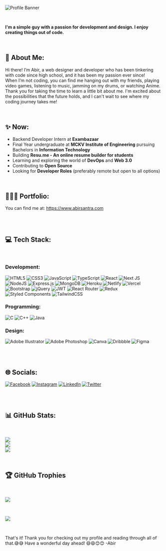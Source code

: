
![Profile Banner](https://i.imgur.com/ax0vWKf.png)

<br>

**I'm a simple guy with a passion for development and design. I enjoy creating things out of code.**

<br>

## 💫 About Me:

Hi there! I’m Abir, a web designer and developer who has been tinkering with code since high school, and it has been my passion ever since!
<br>
When I’m not coding, you can find me hanging out with my friends, playing video games, listening to music, jamming on my drums, or watching Anime. Thank you for taking the time to learn a little bit about me. I'm excited about the possibilities that the future holds, and I can't wait to see where my coding journey takes me!

<br>

## ✨ Now:

- Backend Developer Intern at **Exambazaar**
- Final Year undergraduate at **MCKV Institute of Engineering** pursuing Bachelors in **Information Technology**
- Building **Resu.me - An online resume builder for students**
- Learning and exploring the world of **DevOps** and **Web 3.0**
- Contributing to **Open Source**
- Looking for **Developer Roles** (preferably remote but open to all options)

<br>

## 🧑🏽‍💻 Portfolio:
You can find me at: <https://www.abirsantra.com>

<br>



<br>

## 💻 Tech Stack:

<br>

### Development:

![HTML5](https://img.shields.io/badge/html5-%23E34F26.svg?style=for-the-badge&logo=html5&logoColor=white)
![CSS3](https://img.shields.io/badge/css3-%231572B6.svg?style=for-the-badge&logo=css3&logoColor=white)
![JavaScript](https://img.shields.io/badge/javascript-%23323330.svg?style=for-the-badge&logo=javascript&logoColor=%23F7DF1E)
![TypeScript](https://img.shields.io/badge/typescript-%23007ACC.svg?style=for-the-badge&logo=typescript&logoColor=white)
![React](https://img.shields.io/badge/react-%2320232a.svg?style=for-the-badge&logo=react&logoColor=%2361DAFB)
![Next JS](https://img.shields.io/badge/Next-black?style=for-the-badge&logo=next.js&logoColor=white)
![NodeJS](https://img.shields.io/badge/node.js-6DA55F?style=for-the-badge&logo=node.js&logoColor=white)
![Express.js](https://img.shields.io/badge/express.js-%23404d59.svg?style=for-the-badge&logo=express&logoColor=%2361DAFB)
![MongoDB](https://img.shields.io/badge/MongoDB-%234ea94b.svg?style=for-the-badge&logo=mongodb&logoColor=white)
![Heroku](https://img.shields.io/badge/heroku-%23430098.svg?style=for-the-badge&logo=heroku&logoColor=white)
![Netlify](https://img.shields.io/badge/netlify-%23000000.svg?style=for-the-badge&logo=netlify&logoColor=#00C7B7)
![Vercel](https://img.shields.io/badge/vercel-%23000000.svg?style=for-the-badge&logo=vercel&logoColor=white)
![Bootstrap](https://img.shields.io/badge/bootstrap-%23563D7C.svg?style=for-the-badge&logo=bootstrap&logoColor=white)
![jQuery](https://img.shields.io/badge/jquery-%230769AD.svg?style=for-the-badge&logo=jquery&logoColor=white)
![JWT](https://img.shields.io/badge/JWT-black?style=for-the-badge&logo=JSON%20web%20tokens)
![React Router](https://img.shields.io/badge/React_Router-CA4245?style=for-the-badge&logo=react-router&logoColor=white)
![Redux](https://img.shields.io/badge/redux-%23593d88.svg?style=for-the-badge&logo=redux&logoColor=white)
![Styled Components](https://img.shields.io/badge/styled--components-DB7093?style=for-the-badge&logo=styled-components&logoColor=white)
![TailwindCSS](https://img.shields.io/badge/tailwindcss-%2338B2AC.svg?style=for-the-badge&logo=tailwind-css&logoColor=white)

### Programming:

![C](https://img.shields.io/badge/c-%2300599C.svg?style=for-the-badge&logo=c&logoColor=white)
![C++](https://img.shields.io/badge/c++-%2300599C.svg?style=for-the-badge&logo=c%2B%2B&logoColor=white)
![Java](https://img.shields.io/badge/java-%23ED8B00.svg?style=for-the-badge&logo=java&logoColor=white)

### Design:

![Adobe Illustrator](https://img.shields.io/badge/adobeillustrator-%23FF9A00.svg?style=for-the-badge&logo=adobeillustrator&logoColor=white)
![Adobe Photoshop](https://img.shields.io/badge/adobephotoshop-%2331A8FF.svg?style=for-the-badge&logo=adobephotoshop&logoColor=white)
![Canva](https://img.shields.io/badge/Canva-%2300C4CC.svg?style=for-the-badge&logo=Canva&logoColor=white)
![Dribbble](https://img.shields.io/badge/Dribbble-EA4C89?style=for-the-badge&logo=dribbble&logoColor=white)
![Figma](https://img.shields.io/badge/figma-%23F24E1E.svg?style=for-the-badge&logo=figma&logoColor=white)

<br>



<br>

## 🌐 Socials:

[![Facebook](https://img.shields.io/badge/Facebook-%231877F2.svg?logo=Facebook&logoColor=white)](https://facebook.com/drummingfreak)
[![Instagram](https://img.shields.io/badge/Instagram-%23E4405F.svg?logo=Instagram&logoColor=white)](https://instagram.com/thedrummingfreak)
[![LinkedIn](https://img.shields.io/badge/LinkedIn-%230077B5.svg?logo=linkedin&logoColor=white)](https://linkedin.com/in/abir-santra-8a9305205)
[![Twitter](https://img.shields.io/badge/Twitter-%231DA1F2.svg?logo=Twitter&logoColor=white)](https://twitter.com/DezignDeck)<br>

<br>



<br>

## 📊 GitHub Stats:

<br>

![](https://github-readme-stats.vercel.app/api?username=AbirSantra&theme=monokai&hide_border=true&include_all_commits=true&count_private=true)<br/>
![](https://github-readme-streak-stats.herokuapp.com/?user=AbirSantra&theme=monokai&hide_border=true)<br/>
![](https://github-readme-stats.vercel.app/api/top-langs/?username=AbirSantra&theme=monokai&hide_border=true&include_all_commits=true&count_private=true&layout=compact)

<br>

## 🏆 GitHub Trophies

<br>

![](https://github-profile-trophy.vercel.app/?username=AbirSantra&theme=monokai&no-frame=true&no-bg=true&margin-w=4)


<br>

[![](https://visitcount.itsvg.in/api?id=AbirSantra&icon=9&color=0)](https://visitcount.itsvg.in)


<br>


That's it! Thank you for checking out my profile and reading through all of that.😅😅 
Have a wonderful day ahead! 😄😄😊😊
-Abir


<!---
AbirSantra/AbirSantra is a ✨ special ✨ repository because its `README.md` (this file) appears on your GitHub profile.
You can click the Preview link to take a look at your changes.
--->

